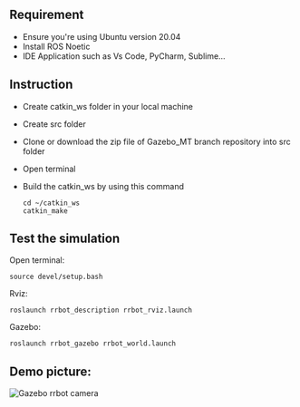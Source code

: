 ## Requirement
- Ensure you're using Ubuntu version 20.04 
- Install ROS Noetic
- IDE Application such as Vs Code, PyCharm, Sublime…

## Instruction
- Create catkin_ws folder in your local machine
- Create src folder
- Clone or download the zip file of Gazebo_MT branch repository into src folder
- Open terminal
- Build the catkin_ws by using this command
  
      cd ~/catkin_ws
      catkin_make
      
## Test the simulation
Open terminal: 

    source devel/setup.bash

Rviz:

    roslaunch rrbot_description rrbot_rviz.launch

Gazebo:

    roslaunch rrbot_gazebo rrbot_world.launch

## Demo picture:
![Gazebo rrbot   camera](https://github.com/Fath16/Turtlebot_Publish_Subscriber/assets/106072698/27d05318-422d-4ea2-ad65-2d7590145cf5)


   





